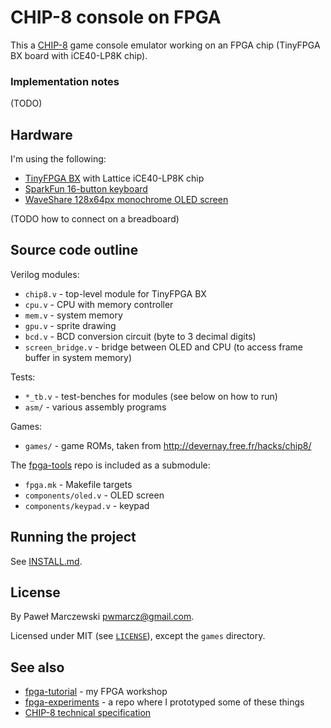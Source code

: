 # CHIP-8 console on FPGA

This a [CHIP-8](https://en.wikipedia.org/wiki/CHIP-8) game console emulator
working on an FPGA chip (TinyFPGA BX board with iCE40-LP8K chip).

### Implementation notes

(TODO)

## Hardware

I'm using the following:

* [TinyFPGA BX](https://tinyfpga.com/bx/guide.html) with Lattice iCE40-LP8K chip
* [SparkFun 16-button keyboard](https://www.sparkfun.com/products/14881)
* [WaveShare 128x64px monochrome OLED screen](https://www.waveshare.com/0.96inch-oled-b.htm)

(TODO how to connect on a breadboard)

## Source code outline

Verilog modules:

* `chip8.v` - top-level module for TinyFPGA BX
* `cpu.v` - CPU with memory controller
* `mem.v` - system memory
* `gpu.v` - sprite drawing
* `bcd.v` - BCD conversion circuit (byte to 3 decimal digits)
* `screen_bridge.v` - bridge between OLED and CPU (to access frame buffer in
  system memory)

Tests:

* `*_tb.v` - test-benches for modules (see below on how to run)
* `asm/` - various assembly programs

Games:

* `games/` - game ROMs, taken from http://devernay.free.fr/hacks/chip8/

The [fpga-tools](https://github.com/pwmarcz/fpga-tools/) repo is included as a
submodule:
* `fpga.mk` - Makefile targets
* `components/oled.v` - OLED screen
* `components/keypad.v` - keypad

## Running the project

See [INSTALL.md](INSTALL.md).

## License

By Paweł Marczewski <pwmarcz@gmail.com>.

Licensed under MIT (see [`LICENSE`](LICENSE)), except the `games` directory.

## See also

* [fpga-tutorial](https://github.com/pwmarcz/fpga-tutorial) - my FPGA workshop
* [fpga-experiments](https://github.com/pwmarcz/fpga-experiments) - a repo where I prototyped some of these things
* [CHIP-8 technical specification](http://devernay.free.fr/hacks/chip8/C8TECH10.HTM)
